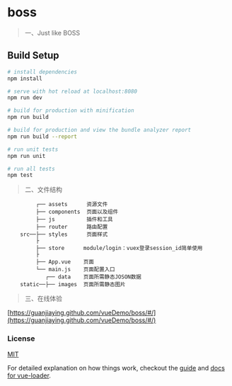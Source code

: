 # boss

> 一、Just like BOSS

## Build Setup

``` bash
# install dependencies
npm install

# serve with hot reload at localhost:8080
npm run dev

# build for production with minification
npm run build

# build for production and view the bundle analyzer report
npm run build --report

# run unit tests
npm run unit

# run all tests
npm test
```

> 二、文件结构

```shell
	     ┌── assets      资源文件
	     ├── components  页面以及组件
	     ├── js          插件和工具
	     ├── router      路由配置
	src──├── styles      页面样式
	     ├
	     ├── store      module/login：vuex登录session_id简单使用
	     ├
	     ├── App.vue 	页面
	     └── main.js  	页面配置入口
	        ┌── data    页面所需静态JOSON数据
	static──├── images  页面所需静态图片

```

> 三、在线体验

[https://guanjiaying.github.com/vueDemo/boss/#/](https://guanjiaying.github.com/vueDemo/boss/#/)

### License

[MIT](http://opensource.org/licenses/MIT)

For detailed explanation on how things work, checkout the [guide](http://vuejs-templates.github.io/webpack/) and [docs for vue-loader](http://vuejs.github.io/vue-loader).
